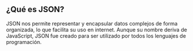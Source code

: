 ## ¿Qué es JSON?

JSON nos permite representar y encapsular datos complejos de forma organizada, lo que facilita su uso en internet. 
Aunque su nombre deriva de JavaScript, JSON fue creado para ser utilizado por todos los lenguajes de programación. 

